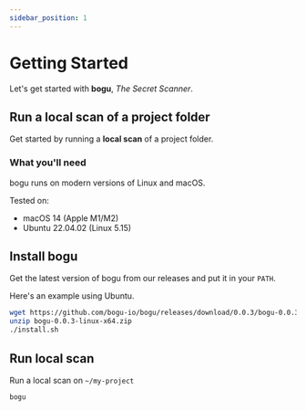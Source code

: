 ```yaml
---
sidebar_position: 1
---
```


# Getting Started

Let's get started with **bogu**, *The Secret Scanner*.

## Run a local scan of a project folder

Get started by running a **local scan** of a project folder.

### What you'll need

bogu runs on modern versions of Linux and macOS.

Tested on:

- macOS 14 (Apple M1/M2)
- Ubuntu 22.04.02 (Linux 5.15)

## Install bogu

Get the latest version of bogu from our releases and put it in your `PATH`.

Here's an example using Ubuntu.

```bash
wget https://github.com/bogu-io/bogu/releases/download/0.0.3/bogu-0.0.3-linux-x64.zip
unzip bogu-0.0.3-linux-x64.zip
./install.sh
```

## Run local scan

Run a local scan on `~/my-project`

```bash
bogu 
```
